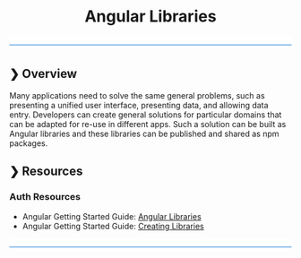 <h1 align="center">Angular Libraries</h1>

![divider](../divider.png)

## ❯ Overview

Many applications need to solve the same general problems, such as presenting a unified user interface, presenting data, and allowing data entry.
Developers can create general solutions for particular domains that can be adapted for re-use in different apps.
Such a solution can be built as Angular libraries and these libraries can be published and shared as npm packages.

## ❯ Resources

### Auth Resources

* Angular Getting Started Guide: [Angular Libraries](https://angular.io/guide/libraries)
* Angular Getting Started Guide: [Creating Libraries](https://angular.io/guide/creating-libraries)

![divider](../divider.png)
